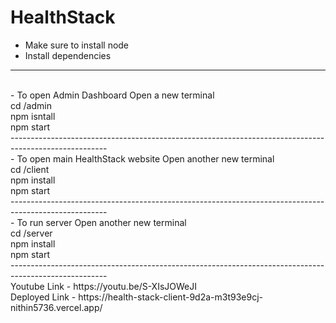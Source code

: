# HealthStack

- Make sure to install node
- Install dependencies
-----------------------------------------------------------------------------------------------------
<br />
- To open Admin Dashboard
Open a new terminal
<br />
cd /admin 
<br />
npm isntall
<br />
npm start
<br />
------------------------------------------------------------------------------------------------------
<br />
- To open main HealthStack website
Open another new terminal
<br />
cd /client
<br />
npm install
<br />
npm start
<br />
------------------------------------------------------------------------------------------------------
<br />
- To run server
Open another new terminal
<br />
cd /server
<br />
npm install
<br />
npm start
<br />
------------------------------------------------------------------------------------------------------
<br />
Youtube Link - https://youtu.be/S-XIsJOWeJI
<br />
Deployed Link - https://health-stack-client-9d2a-m3t93e9cj-nithin5736.vercel.app/

